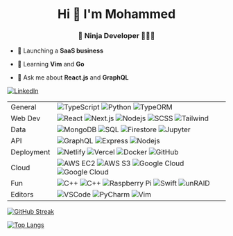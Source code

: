 <h1 align="center">Hi 👋 I'm Mohammed</h1>
<h3 align="center">🥷 Ninja Developer 👨🏻‍💻</h3>

<p> <img style="display:none;" src="https://komarev.com/ghpvc/?username=aljaroudi&label=Profile%20views&color=0e75b6&style=flat" alt="aljaroudi" /> </p>

- 🚀 Launching a **SaaS business**

- 🌱 Learning **Vim** and **Go**

- 💬 Ask me about **React.js** and **GraphQL**

[<img alt="LinkedIn" src="https://img.shields.io/badge/LinkedIn-%230077B5.svg?&logo=linkedin&logoColor=white">](https://www.linkedin.com/in/aljaroudi/)

|            |                                                                                                                                                                                                                                                                                                                                                                                                              |
| ---------- | ------------------------------------------------------------------------------------------------------------------------------------------------------------------------------------------------------------------------------------------------------------------------------------------------------------------------------------------------------------------------------------------------------------ |
| General    | ![TypeScript](https://img.shields.io/badge/-TypeScript-3178C6?logo=typescript&logoColor=white) ![Python](https://img.shields.io/badge/-Python-3776AB?logo=Python&logoColor=white) ![TypeORM](https://img.shields.io/badge/-TypeORM-2D3748?logo=Prisma&logoColor=white)                                                                                                                                       |
| Web Dev    | ![React](https://img.shields.io/badge/-React-61DAFB?logo=react&logoColor=white) ![Next.js](https://img.shields.io/badge/-Next.js-black?logo=next.js) ![Nodejs](https://img.shields.io/badge/-Nodejs-339933?logo=Node.js&logoColor=white) ![SCSS](https://img.shields.io/badge/-SCSS-CC6699?logo=sass&logoColor=white) ![Tailwind](https://img.shields.io/badge/-Tailwind-1572B6?logo=tailwind-css)           |
| Data       | ![MongoDB](https://img.shields.io/badge/-MongoDB-47A248?logo=mongodb&logoColor=white) ![SQL](https://img.shields.io/badge/-SQL-336791?logo=postgresql&logoColor=white) ![Firestore](https://img.shields.io/badge/-Firestore-FFCA28?logo=firebase&logoColor=white) ![Jupyter](https://img.shields.io/badge/-Jupyter-F37626?logo=jupyter&logoColor=white)                                                      |
| API        | ![GraphQL](https://img.shields.io/badge/-GraphQL-E10098?logo=graphql) ![Express](https://img.shields.io/badge/-REST-gray?logo=express) ![Nodejs](https://img.shields.io/badge/-WebSocket-339933?logo=Node.js&logoColor=white)                                                                                                                                                                                |
| Deployment | ![Netlify](https://img.shields.io/badge/-Netlify-00C7B7?logo=netlify&logoColor=white) ![Vercel](https://img.shields.io/badge/-Vercel-black?logo=Vercel&logoColor=white) ![Docker](https://img.shields.io/badge/Docker-2496ED.svg?&logo=docker&logoColor=white) ![GitHub](https://img.shields.io/badge/-Actions-181717?logo=github)                                                                           |
| Cloud      | ![AWS EC2](https://img.shields.io/badge/EC2-FF9900?logo=Amazon-AWS) ![AWS S3](https://img.shields.io/badge/S3-569A31?logo=Amazon-S3&logoColor=white) ![Google Cloud](https://img.shields.io/badge/App%20Engine-4285F4?logo=google-cloud&logoColor=white) ![Google Cloud](https://img.shields.io/badge/Cloud%20Run-4285F4?logo=google-cloud&logoColor=white)                                                  |
| Fun        | ![C++](https://img.shields.io/badge/-C++-00599C?logo=c&logoColor=white) ![C++](https://img.shields.io/badge/-Go-00ADD8?logo=go&logoColor=white) ![Raspberry Pi](https://img.shields.io/badge/-RPi-C51A4A?logo=Raspberry-Pi) ![Swift](https://img.shields.io/badge/Swift-%23FA7343.svg?&logo=swift&logoColor=white) ![unRAID](https://img.shields.io/badge/UnRAID-%23F15A2C.svg?&logo=Unraid&logoColor=white) |
| Editors    | ![VSCode](https://img.shields.io/badge/VSCode-0078d7.svg?&logo=visual-studio-code) ![PyCharm](https://img.shields.io/badge/WebStorm-000000.svg?logo=WebStorm&logoColor=white) ![Vim](https://img.shields.io/badge/VIM-%2311AB00.svg?logo=vim&logoColor=white)                                                                                                                                                |

[![GitHub Streak](http://github-readme-streak-stats.herokuapp.com?user=aljaroudi)](#)

[![Top Langs](https://github-readme-stats.vercel.app/api/top-langs/?username=aljaroudi&layout=compact&hide=html,ruby,jupyter%20notebook)](#)

